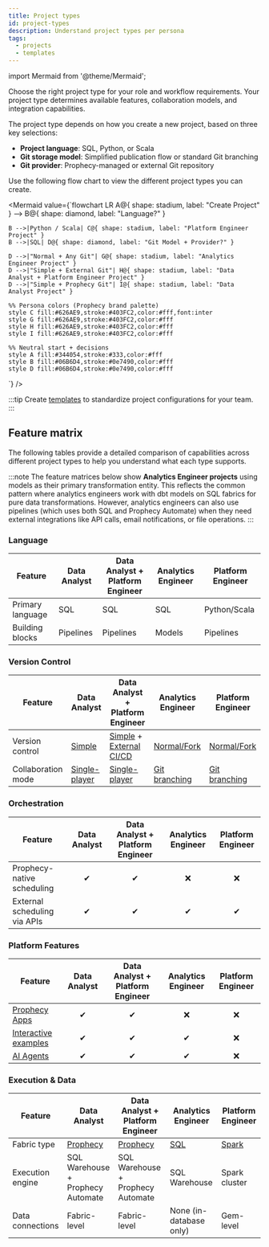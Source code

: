 ```yaml
---
title: Project types
id: project-types
description: Understand project types per persona
tags:
  - projects
  - templates
---
```


import Mermaid from '@theme/Mermaid';

Choose the right project type for your role and workflow requirements. Your project type determines available features, collaboration models, and integration capabilities.

The project type depends on how you create a new project, based on three key selections:

- **Project language**: SQL, Python, or Scala
- **Git storage model**: Simplified publication flow or standard Git branching
- **Git provider**: Prophecy-managed or external Git repository

Use the following flow chart to view the different project types you can create.

<Mermaid
value={`flowchart LR
A@{ shape: stadium, label: "Create Project" } --> B@{ shape: diamond, label: "Language?" }

    B -->|Python / Scala| C@{ shape: stadium, label: "Platform Engineer Project" }
    B -->|SQL| D@{ shape: diamond, label: "Git Model + Provider?" }

    D -->|"Normal + Any Git"| G@{ shape: stadium, label: "Analytics Engineer Project" }
    D -->|"Simple + External Git"| H@{ shape: stadium, label: "Data Analyst + Platform Engineer Project" }
    D -->|"Simple + Prophecy Git"| I@{ shape: stadium, label: "Data Analyst Project" }

    %% Persona colors (Prophecy brand palette)
    style C fill:#626AE9,stroke:#403FC2,color:#fff,font:inter
    style G fill:#626AE9,stroke:#403FC2,color:#fff
    style H fill:#626AE9,stroke:#403FC2,color:#fff
    style I fill:#626AE9,stroke:#403FC2,color:#fff

    %% Neutral start + decisions
    style A fill:#344054,stroke:#333,color:#fff
    style B fill:#06B6D4,stroke:#0e7490,color:#fff
    style D fill:#06B6D4,stroke:#0e7490,color:#fff

`}
/>

:::tip
Create [templates](/project-creation-template) to standardize project configurations for your team.
:::

## Feature matrix

The following tables provide a detailed comparison of capabilities across different project types to help you understand what each type supports.

:::note
The feature matrices below show **Analytics Engineer projects** using models as their primary transformation entity. This reflects the common pattern where analytics engineers work with dbt models on SQL fabrics for pure data transformations. However, analytics engineers can also use pipelines (which uses both SQL and Prophecy Automate) when they need external integrations like API calls, email notifications, or file operations.
:::

### Language

| Feature          | Data Analyst | Data Analyst + Platform Engineer | Analytics Engineer | Platform Engineer |
| ---------------- | ------------ | -------------------------------- | ------------------ | ----------------- |
| Primary language | SQL          | SQL                              | SQL                | Python/Scala      |
| Building blocks  | Pipelines    | Pipelines                        | Models             | Pipelines         |

### Version Control

| Feature            | Data Analyst                                   | Data Analyst + Platform Engineer                                  | Analytics Engineer                             | Platform Engineer                              |
| ------------------ | ---------------------------------------------- | ----------------------------------------------------------------- | ---------------------------------------------- | ---------------------------------------------- |
| Version control    | [Simple](/analysts/versioning)                 | [Simple](/analysts/versioning) + [External CI/CD](/engineers/git) | [ Normal/Fork](/engineers/git)                 | [ Normal/Fork](/engineers/git)                 |
| Collaboration mode | [Single-player](/analysts/collaboration-modes) | [Single-player](/analysts/collaboration-modes)                    | [Git branching](/engineers/git-best-practices) | [Git branching](/engineers/git-best-practices) |

### Orchestration

| Feature                      | Data Analyst | Data Analyst + Platform Engineer | Analytics Engineer | Platform Engineer |
| ---------------------------- | :----------: | :------------------------------: | :----------------: | :---------------: |
| Prophecy-native scheduling   |      ✔       |                ✔                 |         ❌         |        ❌         |
| External scheduling via APIs |      ✔       |                ✔                 |         ✔          |         ✔         |

### Platform Features

| Feature                                                         | Data Analyst | Data Analyst + Platform Engineer | Analytics Engineer | Platform Engineer |
| --------------------------------------------------------------- | :----------: | :------------------------------: | :----------------: | :---------------: |
| [Prophecy Apps](/analysts/business-applications)                |      ✔       |                ✔                 |         ❌         |        ❌         |
| [Interactive examples](/analysts/gems#interactive-gem-examples) |      ✔       |                ✔                 |         ✔          |        ❌         |
| [AI Agents](/analysts/ai-chat)                                  |      ✔       |                ✔                 |         ✔          |        ❌         |

### Execution & Data

| Feature          | Data Analyst                           | Data Analyst + Platform Engineer       | Analytics Engineer                             | Platform Engineer                                  |
| ---------------- | -------------------------------------- | -------------------------------------- | ---------------------------------------------- | -------------------------------------------------- |
| Fabric type      | [Prophecy](/core/prophecy-fabrics/)    | [Prophecy](/core/prophecy-fabrics/)    | [SQL](/enterprise/fabrics/sql-fabrics/Fabrics) | [Spark](/enterprise/fabrics/Spark-fabrics/Fabrics) |
| Execution engine | SQL Warehouse + <br/>Prophecy Automate | SQL Warehouse + <br/>Prophecy Automate | SQL Warehouse                                  | Spark cluster                                      |
| Data connections | Fabric-level                           | Fabric-level                           | None (in-database only)                        | Gem-level                                          |
